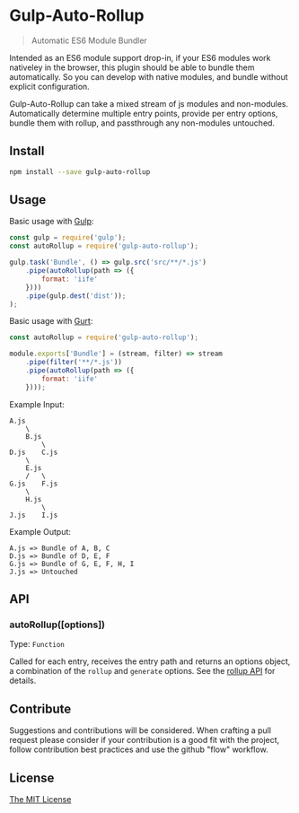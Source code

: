 # Gulp-Auto-Rollup

> Automatic ES6 Module Bundler

Intended as an ES6 module support drop-in, if your ES6 modules work nativeley in the browser, this plugin should be able to bundle them automatically. So you can develop with native modules, and bundle without explicit configuration.

Gulp-Auto-Rollup can take a mixed stream of js modules and non-modules. Automatically determine multiple entry points, provide per entry options, bundle them with rollup, and passthrough any non-modules untouched.

## Install

```sh
npm install --save gulp-auto-rollup
```

## Usage

Basic usage with [Gulp](//github.com/gulpjs/gulp):

```js
const gulp = require('gulp');
const autoRollup = require('gulp-auto-rollup');

gulp.task('Bundle', () => gulp.src('src/**/*.js')
	.pipe(autoRollup(path => ({
		format: 'iife'
	})))
	.pipe(gulp.dest('dist'));
);
```

Basic usage with [Gurt](//github.com/learningscience/gurt):

```js
const autoRollup = require('gulp-auto-rollup');

module.exports['Bundle'] = (stream, filter) => stream
	.pipe(filter('**/*.js'))
	.pipe(autoRollup(path => ({
		format: 'iife'
	})));
```

Example Input:
```
A.js
    \
    B.js
        \
D.js    C.js
    \
    E.js
    /   \
G.js    F.js
    \
    H.js
        \
J.js    I.js
```

Example Output:
```
A.js => Bundle of A, B, C
D.js => Bundle of D, E, F
G.js => Bundle of G, E, F, H, I
J.js => Untouched
```

## API

### autoRollup([options])

Type: `Function`

Called for each entry, receives the entry path and returns an options object, a combination of the `rollup` and `generate` options. See the [rollup API](//github.com/rollup/rollup/wiki/JavaScript-API) for details.

## Contribute

Suggestions and contributions will be considered. When crafting a pull request please consider if your contribution is a good fit with the project, follow contribution best practices and use the github "flow" workflow.

## License

[The MIT License](LICENSE.md)
